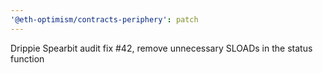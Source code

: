 ```yaml
---
'@eth-optimism/contracts-periphery': patch
---
```


Drippie Spearbit audit fix #42, remove unnecessary SLOADs in the status function
